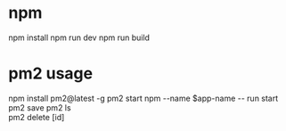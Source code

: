 # npm
npm install
npm run dev
npm run build

# pm2  usage
npm install pm2@latest -g
pm2 start npm --name $app-name -- run start
pm2 save
pm2 ls  
pm2 delete [id]